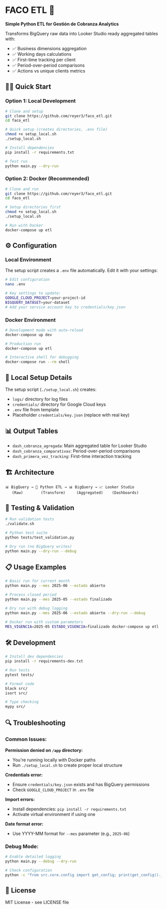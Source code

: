 # FACO ETL 🚀

**Simple Python ETL for Gestión de Cobranza Analytics**

Transforms BigQuery raw data into Looker Studio ready aggregated tables with:
- ✅ Business dimensions aggregation
- ✅ Working days calculations
- ✅ First-time tracking per client
- ✅ Period-over-period comparisons
- ✅ Actions vs unique clients metrics

## 🏃‍♂️ Quick Start

### Option 1: Local Development
```bash
# Clone and setup
git clone https://github.com/reyer3/faco_etl.git
cd faco_etl

# Quick setup (creates directories, .env file)
chmod +x setup_local.sh
./setup_local.sh

# Install dependencies
pip install -r requirements.txt

# Test run
python main.py --dry-run
```

### Option 2: Docker (Recommended)
```bash
# Clone and run
git clone https://github.com/reyer3/faco_etl.git
cd faco_etl

# Setup directories first
chmod +x setup_local.sh
./setup_local.sh

# Run with Docker
docker-compose up etl
```

## ⚙️ Configuration

### Local Environment
The setup script creates a `.env` file automatically. Edit it with your settings:

```bash
# Edit configuration
nano .env

# Key settings to update:
GOOGLE_CLOUD_PROJECT=your-project-id
BIGQUERY_DATASET=your-dataset
# Add your service account key to credentials/key.json
```

### Docker Environment
```bash
# Development mode with auto-reload
docker-compose up dev

# Production run
docker-compose up etl

# Interactive shell for debugging
docker-compose run --rm shell
```

## 🔧 Local Setup Details

The setup script (`./setup_local.sh`) creates:
- `logs/` directory for log files
- `credentials/` directory for Google Cloud keys
- `.env` file from template
- Placeholder `credentials/key.json` (replace with real key)

## 📊 Output Tables

- `dash_cobranza_agregada`: Main aggregated table for Looker Studio
- `dash_cobranza_comparativas`: Period-over-period comparisons
- `dash_primera_vez_tracking`: First-time interaction tracking

## 🏗️ Architecture

```
📊 BigQuery → 🐍 Python ETL → 📊 BigQuery → 📈 Looker Studio
   (Raw)        (Transform)     (Aggregated)    (Dashboards)
```

## 🧪 Testing & Validation

```bash
# Run validation tests
./validate.sh

# Python test suite
python tests/test_validation.py

# Dry run (no BigQuery writes)
python main.py --dry-run --debug
```

## 📋 Usage Examples

```bash
# Basic run for current month
python main.py --mes 2025-06 --estado abierto

# Process closed period
python main.py --mes 2025-05 --estado finalizado

# Dry run with debug logging
python main.py --mes 2025-06 --estado abierto --dry-run --debug

# Docker run with custom parameters
MES_VIGENCIA=2025-05 ESTADO_VIGENCIA=finalizado docker-compose up etl
```

## 🛠️ Development

```bash
# Install dev dependencies
pip install -r requirements-dev.txt

# Run tests
pytest tests/

# Format code
black src/
isort src/

# Type checking
mypy src/
```

## 🔍 Troubleshooting

### Common Issues:

**Permission denied on `/app` directory:**
- You're running locally with Docker paths
- Run `./setup_local.sh` to create proper local structure

**Credentials error:**
- Ensure `credentials/key.json` exists and has BigQuery permissions
- Check `GOOGLE_CLOUD_PROJECT` in `.env` file

**Import errors:**
- Install dependencies: `pip install -r requirements.txt`
- Activate virtual environment if using one

**Date format error:**
- Use YYYY-MM format for `--mes` parameter (e.g., `2025-06`)

### Debug Mode:
```bash
# Enable detailed logging
python main.py --debug --dry-run

# Check configuration
python -c "from src.core.config import get_config; print(get_config().__dict__)"
```

## 📄 License

MIT License - see LICENSE file